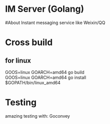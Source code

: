 IM Server (Golang)
=======
#About
Instant messaging service like Weixin/QQ

# Cross build
## for linux
GOOS=linux GOARCH=amd64 go build  
GOOS=linux GOARCH=amd64 go install  
$GOPATH/bin/linux_amd64

# Testing

amazing testing with: Goconvey